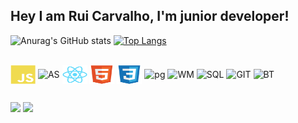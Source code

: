 ## Hey I am Rui Carvalho, I'm junior developer!

![Anurag's GitHub stats](https://github-readme-stats.vercel.app/api?username=ruicarvalho1&show_icons=true&theme=dark)
[![Top Langs](https://github-readme-stats.vercel.app/api/top-langs/?username=migcruzz&layout=compact&theme=dark)](https://github.com/anuraghazra/github-readme-stats)



<div style="display: inline_block"><br>
  <img align="center" alt="Js" height="30" width="40" src="https://raw.githubusercontent.com/devicons/devicon/master/icons/javascript/javascript-plain.svg">
  <img align="center" alt="AS" height="30" width="40" src="https://cdn.jsdelivr.net/gh/devicons/devicon/icons/androidstudio/androidstudio-original.svg">
  <img align="center" alt="React" height="30" width="40" src="https://raw.githubusercontent.com/devicons/devicon/master/icons/react/react-original.svg">
  <img align="center" alt="HTML" height="30" width="40" src="https://raw.githubusercontent.com/devicons/devicon/master/icons/html5/html5-original.svg">
  <img align="center" alt="CSS" height="30" width="40" src="https://raw.githubusercontent.com/devicons/devicon/master/icons/css3/css3-original.svg">
  <img align="center" alt="pg" height="30" width="40" src="https://cdn.jsdelivr.net/gh/devicons/devicon/icons/postgresql/postgresql-original.svg">
  <img align="center" alt="WM" height="30" width="40" src="https://cdn.jsdelivr.net/gh/devicons/devicon/icons/npm/npm-original-wordmark.svg">
    <img align="center" alt="SQL" height="30" width="40" src="https://cdn.jsdelivr.net/gh/devicons/devicon/icons/mysql/mysql-original.svg">
    <img align="center" alt="GIT" height="30" width="40" src="https://cdn.jsdelivr.net/gh/devicons/devicon/icons/git/git-original.svg">
    <img align="center" alt="BT" height="30" width="40" src="https://cdn.jsdelivr.net/gh/devicons/devicon/icons/bootstrap/bootstrap-original.svg">
   
</div>
  
  ##
 
<div>  
  <a href = "mailto:ruicarvalhor13@gmail.com"><img src="https://img.shields.io/badge/-Gmail-%23333?style=for-the-badge&logo=gmail&logoColor=white" target="_blank"></a>
  <a href="https://www.linkedin.com/in/rui-carvalho-827054235/" target="_blank"><img src="https://img.shields.io/badge/-LinkedIn-%230077B5?style=for-the-badge&logo=linkedin&logoColor=white" target="_blank"></a> 
</div>
